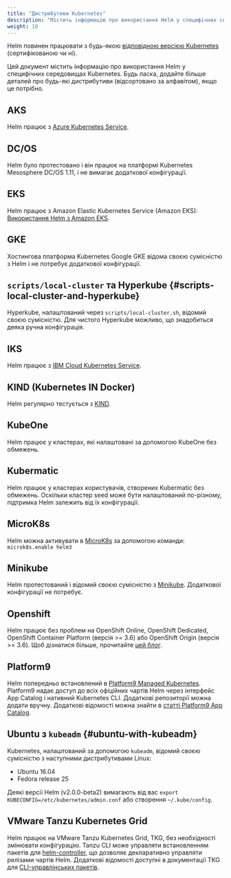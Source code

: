 ```yaml
---
title: "Дистрибутиви Kubernetes"
description: "Містить інформацію про використання Helm у специфічних середовищах Kubernetes."
weight: 10
---
```


Helm повинен працювати з будь-якою [відповідною версією Kubernetes](https://github.com/cncf/k8s-conformance) (сертифікованою чи ні).

Цей документ містить інформацію про використання Helm у специфічних середовищах Kubernetes. Будь ласка, додайте більше деталей про будь-які дистрибутиви (відсортовано за алфавітом), якщо це потрібно.

## AKS

Helm працює з [Azure Kubernetes Service](https://docs.microsoft.com/en-us/azure/aks/kubernetes-helm).

## DC/OS

Helm було протестовано і він працює на платформі Kubernetes Mesosphere DC/OS 1.11, і не вимагає додаткової конфігурації.

## EKS

Helm працює з Amazon Elastic Kubernetes Service (Amazon EKS):
[Використання Helm з Amazon EKS](https://docs.aws.amazon.com/eks/latest/userguide/helm.html).

## GKE

Хостингова платформа Kubernetes Google GKE відома своєю сумісністю з Helm і не потребує додаткової конфігурації.

## `scripts/local-cluster` та Hyperkube {#scripts-local-cluster-and-hyperkube}

Hyperkube, налаштований через `scripts/local-cluster.sh`, відомий своєю сумісністю. Для чистого Hyperkube можливо, що знадобиться деяка ручна конфігурація.

## IKS

Helm працює з [IBM Cloud Kubernetes Service](https://cloud.ibm.com/docs/containers?topic=containers-helm).

## KIND (Kubernetes IN Docker)

Helm регулярно тестується з [KIND](https://github.com/kubernetes-sigs/kind).

## KubeOne

Helm працює у кластерах, які налаштовані за допомогою KubeOne без обмежень.

## Kubermatic

Helm працює у кластерах користувачів, створених Kubermatic без обмежень. Оскільки кластер seed може бути налаштований по-різному, підтримка Helm залежить від їх конфігурації.

## MicroK8s

Helm можна активувати в [MicroK8s](https://microk8s.io) за допомогою команди:
`microk8s.enable helm3`

## Minikube

Helm протестований і відомий своєю сумісністю з [Minikube](https://github.com/kubernetes/minikube). Додаткової конфігурації не потребує.

## Openshift

Helm працює без проблем на OpenShift Online, OpenShift Dedicated, OpenShift Container Platform (версія >= 3.6) або OpenShift Origin (версія >= 3.6). Щоб дізнатися більше, прочитайте [цей блог](https://blog.openshift.com/getting-started-helm-openshift/).

## Platform9

Helm попередньо встановлений в [Platform9 Managed Kubernetes](https://platform9.com/managed-kubernetes/?utm_source=helm_distro_notes). Platform9 надає доступ до всіх офіційних чартів Helm через інтерфейс App Catalog і нативний Kubernetes CLI. Додаткові репозиторії можна додати вручну. Додаткові відомості можна знайти в [статті Platform9 App Catalog](https://platform9.com/support/deploying-kubernetes-apps-platform9-managed-kubernetes/?utm_source=helm_distro_notes).

## Ubuntu з `kubeadm` {#ubuntu-with-kubeadm}

Kubernetes, налаштований за допомогою `kubeadm`, відомий своєю сумісністю з наступними дистрибутивами Linux:

- Ubuntu 16.04
- Fedora release 25

Деякі версії Helm (v2.0.0-beta2) вимагають від вас `export KUBECONFIG=/etc/kubernetes/admin.conf` або створення `~/.kube/config`.

## VMware Tanzu Kubernetes Grid

Helm працює на VMware Tanzu Kubernetes Grid, TKG, без необхідності змінювати конфігурацію. Tanzu CLI може управляти встановленням пакетів для [helm-controller](https://fluxcd.io/flux/components/helm/), що дозволяє декларативно управляти релізами чартів Helm. Додаткові відомості доступні в документації TKG для [CLI-управлінських пакетів](https://docs.vmware.com/en/VMware-Tanzu-Kubernetes-Grid/1.6/vmware-tanzu-kubernetes-grid-16/GUID-packages-user-managed-index.html#package-locations-and-dependencies-5).
